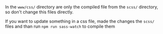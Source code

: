 In the `www/css/` directory are only the compiled file from the `scss/` directory, so don't change this files directly.

If you want to update something in a css file, made the changes the `scss/` files and than run `npm run sass-watch` to compile them